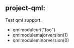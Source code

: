 ## project-qml:

Test qml support.

- qmlmoduleuri("foo")
- qmlmodulemajorversion(1)
- qmlmoduleminorversion(0)
